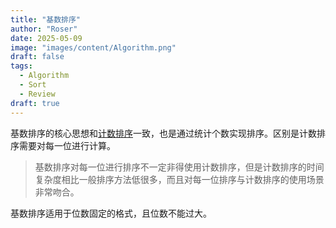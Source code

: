 ```yaml
---
title: "基数排序"
author: "Roser"
date: 2025-05-09
image: "images/content/Algorithm.png"
draft: false
tags:
  - Algorithm
  - Sort
  - Review
draft: true
---
```

基数排序的核心思想和[计数排序](../计数排序与前缀和实现排序源数据)一致，也是通过统计个数实现排序。区别是计数排序需要对每一位进行计算。

> 基数排序对每一位进行排序不一定非得使用计数排序，但是计数排序的时间复杂度相比一般排序方法低很多，而且对每一位排序与计数排序的使用场景非常吻合。

基数排序适用于位数固定的格式，且位数不能过大。